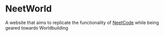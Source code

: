 # NeetWorld
A website that aims to replicate the functionality of [NeetCode](https://neetcode.io/) while being geared towards Worldbuilding
